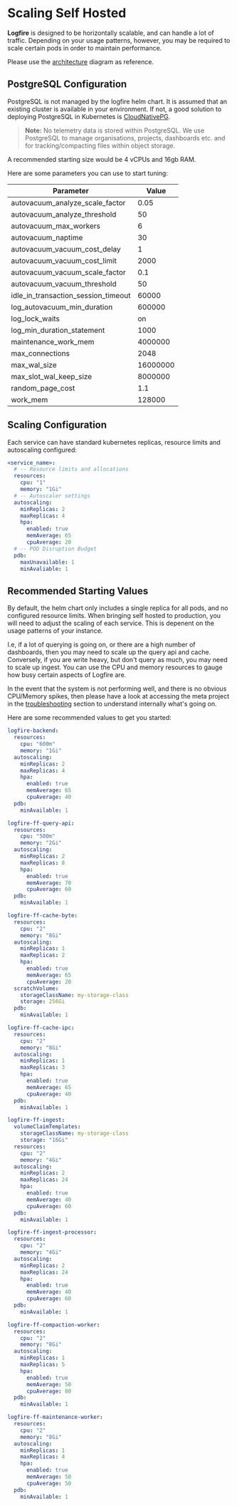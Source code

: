 # Scaling Self Hosted

**Logfire** is designed to be horizontally scalable, and can handle a lot of traffic. Depending on your usage patterns, however, you may be required to scale certain pods in order to maintain performance.

Please use the [architecture](./overview.md#service-architecture) diagram as reference.

## PostgreSQL Configuration

PostgreSQL is not managed by the logfire helm chart.  It is assumed that an existing cluster is available in your environment.  If not, a good solution to deploying PostgreSQL in Kubernetes is [CloudNativePG](https://cloudnative-pg.io/).

> **Note:** No telemetry data is stored within PostgreSQL.  We use PostgreSQL to manage organisations, projects, dashboards etc. and for tracking/compacting files within object storage.

A recommended starting size would be 4 vCPUs and 16gb RAM.

Here are some parameters you can use to start tuning:

| Parameter | Value |
|-----------|-------|
| autovacuum_analyze_scale_factor | 0.05 |
| autovacuum_analyze_threshold | 50 |
| autovacuum_max_workers | 6 |
| autovacuum_naptime | 30 |
| autovacuum_vacuum_cost_delay | 1 |
| autovacuum_vacuum_cost_limit | 2000 |
| autovacuum_vacuum_scale_factor | 0.1 |
| autovacuum_vacuum_threshold | 50 |
| idle_in_transaction_session_timeout | 60000 |
| log_autovacuum_min_duration | 600000 |
| log_lock_waits | on |
| log_min_duration_statement | 1000 |
| maintenance_work_mem | 4000000 |
| max_connections | 2048 |
| max_wal_size | 16000000 |
| max_slot_wal_keep_size | 8000000 |
| random_page_cost | 1.1 |
| work_mem | 128000 |

## Scaling Configuration

Each service can have standard kubernetes replicas, resource limits and autoscaling configured:

```yaml
<service_name>:
  # -- Resource limits and allocations
  resources:
    cpu: "1"
    memory: "1Gi"
  # -- Autoscaler settings
  autoscaling:
    minReplicas: 2
    maxReplicas: 4
    hpa:
      enabled: true
      memAverage: 65
      cpuAverage: 20
  # -- POD Disruption Budget
  pdb:
    maxUnavailable: 1
    minAvaliable: 1
```

## Recommended Starting Values

By default, the helm chart only includes a single replica for all pods, and no configured resource limits.  When bringing self hosted to production, you will need to adjust the scaling of each service.  This is depenent on the usage patterns of your instance.

I.e, if a lot of querying is going on, or there are a high number of dashboards, then you may need to scale up the query api and cache.  Conversely, if you are write heavy, but don't query as much, you may need to scale up ingest.  You can use the CPU and memory resources to gauge how busy certain aspects of Logfire are.

In the event that the system is not performing well, and there is no obvious CPU/Memory spikes, then please have a look at accessing the meta project in the [troubleshooting](./troubleshooting.md) section to understand internally what's going on.

Here are some recommended values to get you started:

```yaml
logfire-backend:
  resources:
    cpu: "600m"
    memory: "1Gi"
  autoscaling:
    minReplicas: 2
    maxReplicas: 4
    hpa:
      enabled: true
      memAverage: 65
      cpuAverage: 40
  pdb:
    minAvailable: 1

logfire-ff-query-api:
  resources:
    cpu: "500m"
    memory: "2Gi"
  autoscaling:
    minReplicas: 2
    maxReplicas: 8
    hpa:
      enabled: true
      memAverage: 70
      cpuAverage: 60
  pdb:
    minAvailable: 1

logfire-ff-cache-byte:
  resources:
    cpu: "2"
    memory: "8Gi"
  autoscaling:
    minReplicas: 1
    maxReplicas: 2
    hpa:
      enabled: true
      memAverage: 65
      cpuAverage: 20
  scratchVolume:
    storageClassName: my-storage-class
    storage: 256Gi
  pdb:
    minAvailable: 1

logfire-ff-cache-ipc:
  resources:
    cpu: "2"
    memory: "8Gi"
  autoscaling:
    minReplicas: 1
    maxReplicas: 3
    hpa:
      enabled: true
      memAverage: 65
      cpuAverage: 40
  pdb:
    minAvailable: 1

logfire-ff-ingest:
  volumeClaimTemplates:
    storageClassName: my-storage-class
    storage: "16Gi"
  resources:
    cpu: "2"
    memory: "4Gi"
  autoscaling:
    minReplicas: 2
    maxReplicas: 24
    hpa:
      enabled: true
      memAverage: 40
      cpuAverage: 60
  pdb:
    minAvailable: 1

logfire-ff-ingest-processor:
  resources:
    cpu: "2"
    memory: "4Gi"
  autoscaling:
    minReplicas: 2
    maxReplicas: 24
    hpa:
      enabled: true
      memAverage: 40
      cpuAverage: 60
  pdb:
    minAvailable: 1

logfire-ff-compaction-worker:
  resources:
    cpu: "2"
    memory: "8Gi"
  autoscaling:
    minReplicas: 1
    maxReplicas: 5
    hpa:
      enabled: true
      memAverage: 50
      cpuAverage: 80
  pdb:
    minAvailable: 1

logfire-ff-maintenance-worker:
  resources:
    cpu: "2"
    memory: "8Gi"
  autoscaling:
    minReplicas: 1
    maxReplicas: 4
    hpa:
      enabled: true
      memAverage: 50
      cpuAverage: 50
  pdb:
    minAvailable: 1
```
